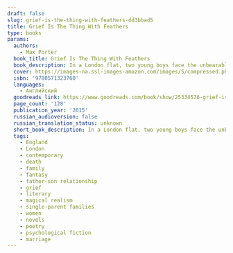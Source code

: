 ```yaml
---
draft: false
slug: grief-is-the-thing-with-feathers-dd3bbad5
title: Grief Is The Thing With Feathers
type: books
params:
  authors:
    - Max Porter
  book_title: Grief Is The Thing With Feathers
  book_description: In a London flat, two young boys face the unbearable sadness of their mother's sudden death. Their father, a Ted Hughes scholar and scruffy romantic, imagines a future of well-meaning visitors and emptiness.In this moment of despair they are visited by Crow - antagonist, trickster, healer, babysitter. This self-described sentimental bird is attracted to the grieving family and threatens to stay until they no longer need him. As weeks turn to months and physical pain of loss gives way to memories, this little unit of three begin to heal.In this extraordinary debut - part novella, part polyphonic fable, part essay on grief, Max Porter's compassion and bravura style combine to dazzling effect. Full of unexpected humour and profound emotional truth,Grief is the Thing with Feathersmarks the arrival of a thrilling new talent.
  cover: https://images-na.ssl-images-amazon.com/images/S/compressed.photo.goodreads.com/books/1491367213i/25334576.jpg
  isbn: '9780571323760'
  languages:
    - Английский
  goodreads_link: https://www.goodreads.com/book/show/25334576-grief-is-the-thing-with-feathers
  page_count: '128'
  publication_year: '2015'
  russian_audioversion: false
  russian_translation_status: unknown
  short_book_description: In a London flat, two young boys face the unbearable sadness of their mother's sudden death. Their father, a Ted Hughes scholar and scruffy romantic, imagines a future of well-meaning visitors and...
  tags:
    - England
    - London
    - contemporary
    - death
    - family
    - fantasy
    - father-son relationship
    - grief
    - literary
    - magical realism
    - single-parent families
    - women
    - novels
    - poetry
    - psychological fiction
    - marriage
---
```


